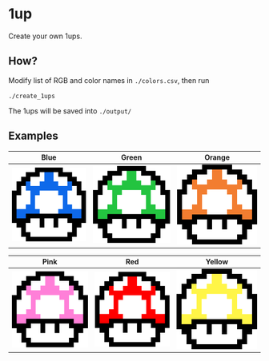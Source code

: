# 1up

Create your own 1ups.

## How?

Modify list of RGB and color names in `./colors.csv`, then run

```shell
./create_1ups
```

The 1ups will be saved into `./output/`

## Examples

| Blue | Green | Orange |
|------|-------|--------|
| ![Blue 1up](./examples/1up_blue.svg) | ![Green 1up](./examples/1up_green.svg) | ![Orange 1up](./examples/1up_orange.svg) |

| Pink | Red   | Yellow |
|------|-------|--------|
| ![Pink 1up](./examples/1up_pink.svg) | ![Red 1up](./examples/1up_red.svg) | ![Yellow 1up](./examples/1up_yellow.svg) |


















